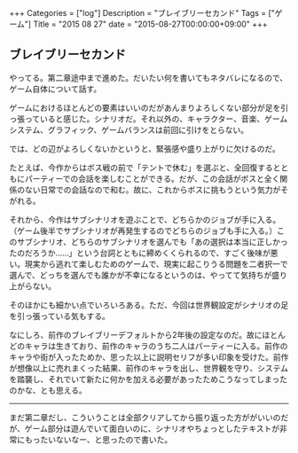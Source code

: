 +++
Categories = ["log"]
Description = "ブレイブリーセカンド"
Tags = ["ゲーム"]
Title = "2015 08 27"
date = "2015-08-27T00:00:00+09:00"
+++

## ブレイブリーセカンド
やってる。第二章途中まで進めた。だいたい何を書いてもネタバレになるので、ゲーム自体について話す。

ゲームにおけるほとんどの要素はいいのだがあんまりよろしくない部分が足を引っ張っていると感じた。シナリオだ。それ以外の、キャラクター、音楽、ゲームシステム、グラフィック、ゲームバランスは前回に引けをとらない。

では、どの辺がよろしくないかというと、緊張感や盛り上がりに欠けるのだ。

たとえば、今作からはボス戦の前で「テントで休む」を選ぶと、全回復するとともにパーティーでの会話を楽しむことができる。だが、この会話がボスと全く関係のない日常での会話なので和む。故に、これからボスに挑もうという気力がそがれる。

それから、今作はサブシナリオを遊ぶことで、どちらかのジョブが手に入る。（ゲーム後半でサブシナリオが再発生するのでどちらのジョブも手に入る。）このサブシナリオ、どちらのサブシナリオを選んでも「あの選択は本当に正しかったのだろうか……」という台詞とともに締めくくられるので、すごく後味が悪い。現実から逃れて楽しむためのゲームで、現実に起こりうる問題を二者択一で選んで、どっちを選んでも誰かが不幸になるというのは、やってて気持ちが盛り上がらない。

そのほかにも細かい点でいろいろある。ただ、今回は世界観設定がシナリオの足を引っ張っている気もする。

なにしろ、前作のブレイブリーデフォルトから2年後の設定なのだ。故にほとんどのキャラは生きており、前作のキャラのうち二人はパーティーに入る。前作のキャラや街が入ったためか、思った以上に説明セリフが多い印象を受けた。前作が想像以上に売れまくった結果、前作のキャラを出し、世界観を守り、システムを踏襲し、それでいて新たに何かを加える必要があったためこうなってしまったのかな、とも思える。

----

まだ第二章だし、こういうことは全部クリアしてから振り返った方ががいいのだが、ゲーム部分は遊んでいて面白いのに、シナリオやちょっとしたテキストが非常にもったいないなー、と思ったので書いた。